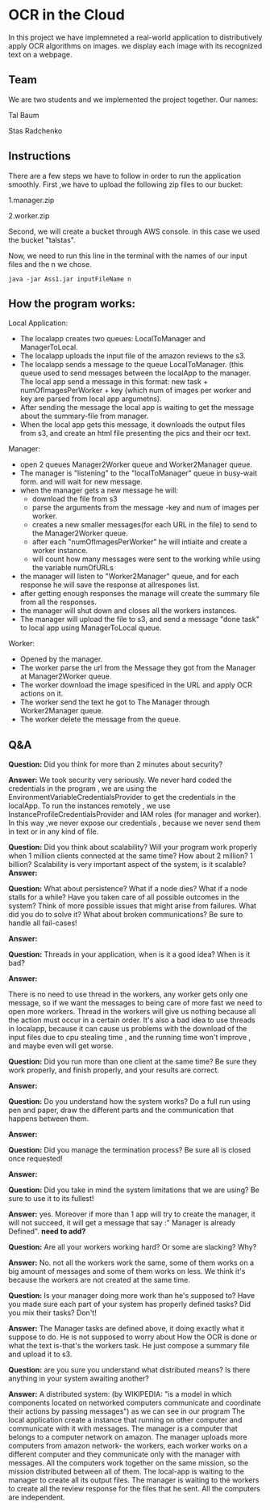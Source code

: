 # OCR in the Cloud
In this project we have implemneted a real-world application to distributively apply OCR algorithms on images.
we display each image with its recognized text on a webpage.

## Team
We are two students and we implemented the project together.
Our names:

Tal Baum

Stas Radchenko

## Instructions 
There are a few steps we have to follow in order to run the application smoothly.
First ,we have to upload the following zip files to our bucket:

1.manager.zip

2.worker.zip

Second, we will create a bucket through AWS console. in this case we used the bucket "talstas".

Now, we need to run this line in the terminal with the names of our input files and the n we chose.
```
java -jar Ass1.jar inputFileName n
```
## How the program works:
Local Application:
* The localapp creates two queues: LocalToManager and ManagerToLocal.
* The localapp uploads the input file of the amazon reviews to the s3.
* The localapp sends a message to the queue LocalToManager.
(this queue used to send messages between the localApp to the manager.
The local app send a message in this format: 
new task + numOfImagesPerWorker + key (which num of images per worker and key are parsed from local app argumetns).
 * After sending the message the local app is waiting to get the message about the summary-file from manager.
 * When the local app gets this message, it downloads the output files from s3, and create an html file presenting the pics and their ocr text.
 
 Manager:
* open 2 queues Manager2Worker queue and Worker2Manager queue.
* The manager is "listening" to the "localToManager" queue in busy-wait form. and will wait for new message.
* when the manager gets a new message he will:
   - download the file from s3
   - parse the arguments from the message -key and num of images per worker.
   - creates a new smaller messages(for each URL in the file) to send to the Manager2Worker queue.
   - after each "numOfImagesPerWorker" he will intiaite and create a worker instance.
   - will count how many messages were sent to the working while using the variable numOfURLs
* the manager will listen to "Worker2Manager" queue, and for each response he will save the response at allrespones list.
* after getting enough responses the manage will create the summary file from all the responses.
* the manager will shut down and closes all the workers instances.
* The manager will upload the file to s3, and send a message "done task" to local app using ManagerToLocal queue.

Worker:
* Opened by the manager.
* The worker parse the url from the Message they got from the Manager at Manager2Worker queue.
* The worker download the image spesificed in the URL and apply OCR actions on it.
* The worker send the text he got to The Manager through Worker2Manager queue.
* The worker delete the message from the queue.

## Q&A
**Question:** Did you think for more than 2 minutes about security?

**Answer:** We took security very seriously. We never hard coded the credentials in the program ,
we are using the EnvironmentVariableCredentialsProvider to get the credentials in the localApp.
To run the instances remotely , we use InstanceProfileCredentialsProvider and IAM roles (for manager and worker).
In this way ,we never expose our credentials , because we never send them in text or in any kind of file.

**Question:** Did you think about scalability? Will your program work properly when 1 million clients connected at the same time? How about 2 million? 1 billion? Scalability is very important aspect of the system, is it scalable?
**Answer:**  

**Question:** What about persistence? What if a node dies? What if a node stalls for a while? Have you taken care of all possible outcomes in the system? Think of more possible issues that might arise from failures. What did you do to solve it? What about broken communications? Be sure to handle all fail-cases!

**Answer:** 


**Question:** Threads in your application, when is it a good idea? When is it bad?

**Answer:**

There is no need to use thread in the workers, any worker gets only one message, so if we want the messages to being care of more fast we need to open more workers.
Thread in the workers will give us nothing because all the action must occur in a certain order.
It's also a bad idea to use threads in localapp, because it can cause us problems with the download of the input files due to cpu stealing time , and the running time won't improve , and maybe even will get worse.

**Question:** Did you run more than one client at the same time? Be sure they work properly, and finish properly, and your results are correct.

**Answer:**


**Question:** Do you understand how the system works? Do a full run using pen and paper, draw the different parts and the communication that happens between them.

**Answer:**


**Question:** Did you manage the termination process? Be sure all is closed once requested!

**Answer:** 


**Question:** Did you take in mind the system limitations that we are using? Be sure to use it to its fullest!

**Answer:**
yes. Moreover if more than 1 app will try to create the manager, it will not succeed,
it will get a message that say :" Manager is already Defined".
**need to add?**

**Question:** Are all your workers working hard? Or some are slacking? Why?

**Answer:**
No. not all the workers work the same, some of them works on a big amount of messages and some of them works on less.
We think it's because the workers are not created at the same time.

**Question:** Is your manager doing more work than he's supposed to? Have you made sure each part of your system has properly defined tasks? Did you mix their tasks? Don't!

**Answer:**
The Manager tasks are defined above, it doing exactly what it suppose to do.
He is not supposed to worry about How the OCR is done or what the text is-that's the workers task.
He just compose a summary file and upload it to s3.

**Question:** are you sure you understand what distributed means? Is there anything in your system awaiting another?

**Answer:**
A distributed system: (by WIKIPEDIA: "is a model in which components located on networked computers communicate and coordinate their actions by passing messages")
as we can see in our program The local application create a instance that running on other computer and communicate with it with messages.
The manager is a computer that belongs to a computer network on amazon.
The manager uploads more computers from amazon network- the workers, each worker works on a different computer and they communicate only with the manager with messages.
All the computers work together on the same mission, so the mission distributed between all of them.
The local-app is waiting to the manager to create all its output files.
The manager is waiting to the workers to create all the review response for the files that he sent.
All the computers are independent.

